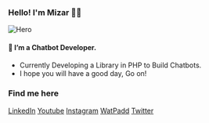 ### Hello! I'm Mizar 👋🏾

![Hero](https://codexceleste.com/curso_3.png)

#### 🚀 I’m a Chatbot Developer.
- Currently Developing a Library in PHP to Build Chatbots.
- I hope you will have a good day, Go on!

### Find me here

[LinkedIn](linkedin.com/in/m1zar/)
[Youtube](https://www.youtube.com/channel/UCGqNR3g1grcxgqNRDC9KB0g)
[Instagram](https://www.instagram.com/contasti.mizar/)
[WatPadd](https://www.wattpad.com/user/_M1zar)
[Twitter](https://twitter.com/Mizar_C)
